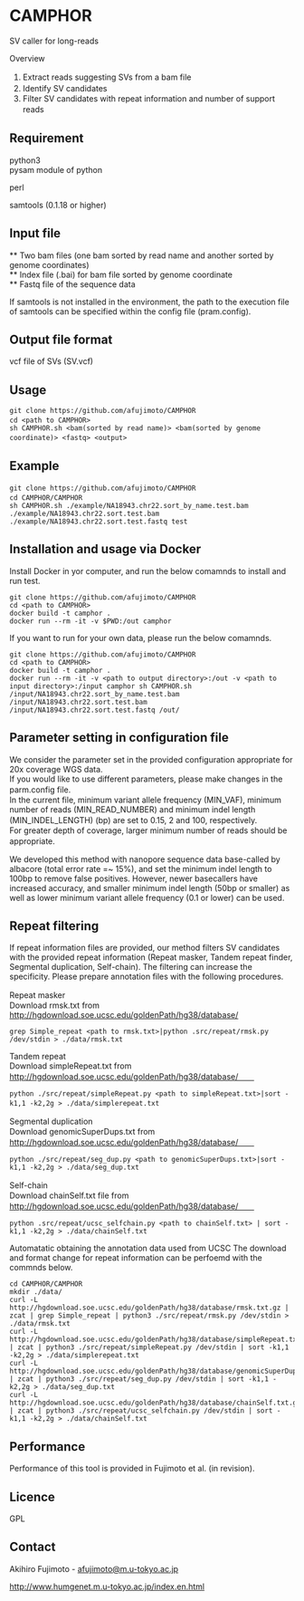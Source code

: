 # CAMPHOR
SV caller for long-reads

Overview
1. Extract reads suggesting SVs from a bam file　　
2. Identify SV candidates      　 
3. Filter SV candidates with repeat information and number of support reads　　

## Requirement
python3       
pysam module of python

perl

samtools (0.1.18 or higher)

## Input file
** Two bam files (one bam sorted by read name and another sorted by genome coordinates)        
** Index file (.bai) for bam file sorted by genome coordinate         
** Fastq file of the sequence data

If samtools is not installed in the environment, the path to the execution file of samtools can be specified within the config file (pram.config).  

## Output file format
vcf file of SVs (SV.vcf)

## Usage
```
git clone https://github.com/afujimoto/CAMPHOR    
cd <path to CAMPHOR>　　
sh CAMPHOR.sh <bam(sorted by read name)> <bam(sorted by genome coordinate)> <fastq> <output>　　
```

## Example
```
git clone https://github.com/afujimoto/CAMPHOR　  
cd CAMPHOR/CAMPHOR　　
sh CAMPHOR.sh ./example/NA18943.chr22.sort_by_name.test.bam ./example/NA18943.chr22.sort.test.bam ./example/NA18943.chr22.sort.test.fastq test
```

## Installation and usage via Docker
Install Docker in yor computer, and run the below comamnds to install and run test.
```
git clone https://github.com/afujimoto/CAMPHOR
cd <path to CAMPHOR>
docker build -t camphor .
docker run --rm -it -v $PWD:/out camphor
```

If you want to run for your own data, please run the below comamnds.
```
git clone https://github.com/afujimoto/CAMPHOR
cd <path to CAMPHOR>
docker build -t camphor .
docker run --rm -it -v <path to output directory>:/out -v <path to input directory>:/input camphor sh CAMPHOR.sh /input/NA18943.chr22.sort_by_name.test.bam /input/NA18943.chr22.sort.test.bam /input/NA18943.chr22.sort.test.fastq /out/
```

## Parameter setting in configuration file
We consider the parameter set in the provided configuration appropriate for 20x coverage WGS data.  
If you would like to use different parameters, please make changes in the parm.config file.　　   
In the current file, minimum variant allele frequency (MIN_VAF), minimum number of reads (MIN_READ_NUMBER) and minimum indel length (MIN_INDEL_LENGTH) (bp) are set to 0.15, 2 and 100, respectively.　　  
For greater depth of coverage, larger minimum number of reads should be appropriate. 　　  

We developed this method with nanopore sequence data base-called by albacore (total error rate =~ 15%), and set the minimum indel length to 100bp to remove false positives. However, newer basecallers have increased accuracy, and smaller minimum indel length (50bp or smaller) as well as lower minimum variant allele frequency (0.1 or lower) can be used.

## Repeat filtering
If repeat information files are provided, our method filters SV candidates with the provided repeat information (Repeat masker, Tandem repeat finder, Segmental duplication, Self-chain). The filtering can increase the specificity.
Please prepare annotation files with the following procedures.

Repeat masker　　     
Download rmsk.txt from http://hgdownload.soe.ucsc.edu/goldenPath/hg38/database/
```
grep Simple_repeat <path to rmsk.txt>|python .src/repeat/rmsk.py /dev/stdin > ./data/rmsk.txt
```

Tandem repeat     
Download simpleRepeat.txt from http://hgdownload.soe.ucsc.edu/goldenPath/hg38/database/　　
```
python ./src/repeat/simpleRepeat.py <path to simpleRepeat.txt>|sort -k1,1 -k2,2g > ./data/simplerepeat.txt　　
```
  
Segmental duplication　　     
Download genomicSuperDups.txt from http://hgdownload.soe.ucsc.edu/goldenPath/hg38/database/　　
```
python ./src/repeat/seg_dup.py <path to genomicSuperDups.txt>|sort -k1,1 -k2,2g > ./data/seg_dup.txt
```

Self-chain　　     
Download chainSelf.txt file from http://hgdownload.soe.ucsc.edu/goldenPath/hg38/database/　　
```
python .src/repeat/ucsc_selfchain.py <path to chainSelf.txt> | sort -k1,1 -k2,2g > ./data/chainSelf.txt
```



Automatatic obtaining the annotation data used from UCSC
The download and format change for repeat information can be perfoemd with the commnds below.
```
cd CAMPHOR/CAMPHOR
mkdir ./data/
curl -L http://hgdownload.soe.ucsc.edu/goldenPath/hg38/database/rmsk.txt.gz | zcat | grep Simple_repeat | python3 ./src/repeat/rmsk.py /dev/stdin > ./data/rmsk.txt
curl -L http://hgdownload.soe.ucsc.edu/goldenPath/hg38/database/simpleRepeat.txt.gz | zcat | python3 ./src/repeat/simpleRepeat.py /dev/stdin | sort -k1,1 -k2,2g > ./data/simplerepeat.txt
curl -L http://hgdownload.soe.ucsc.edu/goldenPath/hg38/database/genomicSuperDups.txt.gz | zcat | python3 ./src/repeat/seg_dup.py /dev/stdin | sort -k1,1 -k2,2g > ./data/seg_dup.txt
curl -L http://hgdownload.soe.ucsc.edu/goldenPath/hg38/database/chainSelf.txt.gz | zcat | python3 ./src/repeat/ucsc_selfchain.py /dev/stdin | sort -k1,1 -k2,2g > ./data/chainSelf.txt
```

## Performance
Performance of this tool is provided in Fujimoto et al. (in revision).

## Licence
GPL

## Contact

Akihiro Fujimoto - afujimoto@m.u-tokyo.ac.jp

http://www.humgenet.m.u-tokyo.ac.jp/index.en.html

